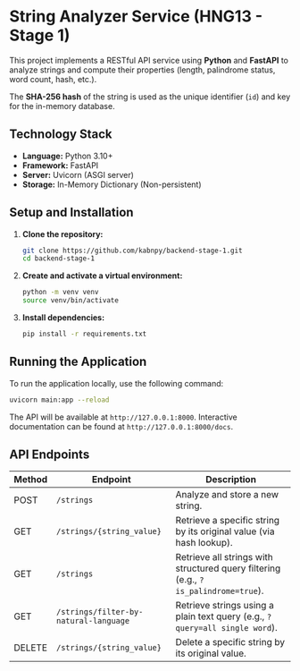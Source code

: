 # String Analyzer Service (HNG13 - Stage 1)

This project implements a RESTful API service using **Python** and **FastAPI** to analyze strings and compute their properties (length, palindrome status, word count, hash, etc.).

The **SHA-256 hash** of the string is used as the unique identifier (`id`) and key for the in-memory database.

## Technology Stack

*   **Language:** Python 3.10+
*   **Framework:** FastAPI
*   **Server:** Uvicorn (ASGI server)
*   **Storage:** In-Memory Dictionary (Non-persistent)

## Setup and Installation

1.  **Clone the repository:**
    ```bash
    git clone https://github.com/kabnpy/backend-stage-1.git
    cd backend-stage-1
    ```

2.  **Create and activate a virtual environment:**
    ```bash
    python -m venv venv
    source venv/bin/activate
    ```

3.  **Install dependencies:**
    ```bash
    pip install -r requirements.txt
    ```

## Running the Application

To run the application locally, use the following command:
```bash
uvicorn main:app --reload
```
The API will be available at `http://127.0.0.1:8000`. Interactive documentation can be found at `http://127.0.0.1:8000/docs`.

## API Endpoints

| Method | Endpoint                               | Description                                                                 |
|--------|----------------------------------------|-----------------------------------------------------------------------------|
| POST   | `/strings`                             | Analyze and store a new string.                                             |
| GET    | `/strings/{string_value}`              | Retrieve a specific string by its original value (via hash lookup).         |
| GET    | `/strings`                             | Retrieve all strings with structured query filtering (e.g., `?is_palindrome=true`). |
| GET    | `/strings/filter-by-natural-language`  | Retrieve strings using a plain text query (e.g., `?query=all single word`). |
| DELETE | `/strings/{string_value}`              | Delete a specific string by its original value.                             |

